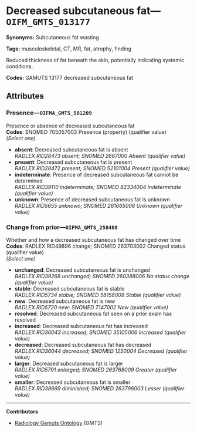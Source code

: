 # Decreased subcutaneous fat—`OIFM_GMTS_013177`

**Synonyms:** Subcutaneous fat wasting

**Tags:** musculoskeletal, CT, MR, fat, atrophy, finding

Reduced thickness of fat beneath the skin, potentially indicating systemic conditions.

**Codes:** GAMUTS 13177 decreased subcutaneous fat

## Attributes

### Presence—`OIFMA_GMTS_501209`

Presence or absence of decreased subcutaneous fat  
**Codes**: SNOMED 705057003 Presence (property) (qualifier value)  
*(Select one)*

- **absent**: Decreased subcutaneous fat is absent  
_RADLEX RID28473 absent; SNOMED 2667000 Absent (qualifier value)_
- **present**: Decreased subcutaneous fat is present  
_RADLEX RID28472 present; SNOMED 52101004 Present (qualifier value)_
- **indeterminate**: Presence of decreased subcutaneous fat cannot be determined  
_RADLEX RID39110 indeterminate; SNOMED 82334004 Indeterminate (qualifier value)_
- **unknown**: Presence of decreased subcutaneous fat is unknown  
_RADLEX RID5655 unknown; SNOMED 261665006 Unknown (qualifier value)_

### Change from prior—`OIFMA_GMTS_258408`

Whether and how a decreased subcutaneous fat has changed over time  
**Codes**: RADLEX RID49896 change; SNOMED 263703002 Changed status (qualifier value)  
*(Select one)*

- **unchanged**: Decreased subcutaneous fat is unchanged  
_RADLEX RID39268 unchanged; SNOMED 260388006 No status change (qualifier value)_
- **stable**: Decreased subcutaneous fat is stable  
_RADLEX RID5734 stable; SNOMED 58158008 Stable (qualifier value)_
- **new**: Decreased subcutaneous fat is new  
_RADLEX RID5720 new; SNOMED 7147002 New (qualifier value)_
- **resolved**: Decreased subcutaneous fat seen on a prior exam has resolved  
- **increased**: Decreased subcutaneous fat has increased  
_RADLEX RID36043 increased; SNOMED 35105006 Increased (qualifier value)_
- **decreased**: Decreased subcutaneous fat has decreased  
_RADLEX RID36044 decreased; SNOMED 1250004 Decreased (qualifier value)_
- **larger**: Decreased subcutaneous fat is larger  
_RADLEX RID5791 enlarged; SNOMED 263768009 Greater (qualifier value)_
- **smaller**: Decreased subcutaneous fat is smaller  
_RADLEX RID38669 diminished; SNOMED 263796003 Lesser (qualifier value)_

---

**Contributors**

- [Radiology Gamuts Ontology](https://gamuts.net/) (GMTS)